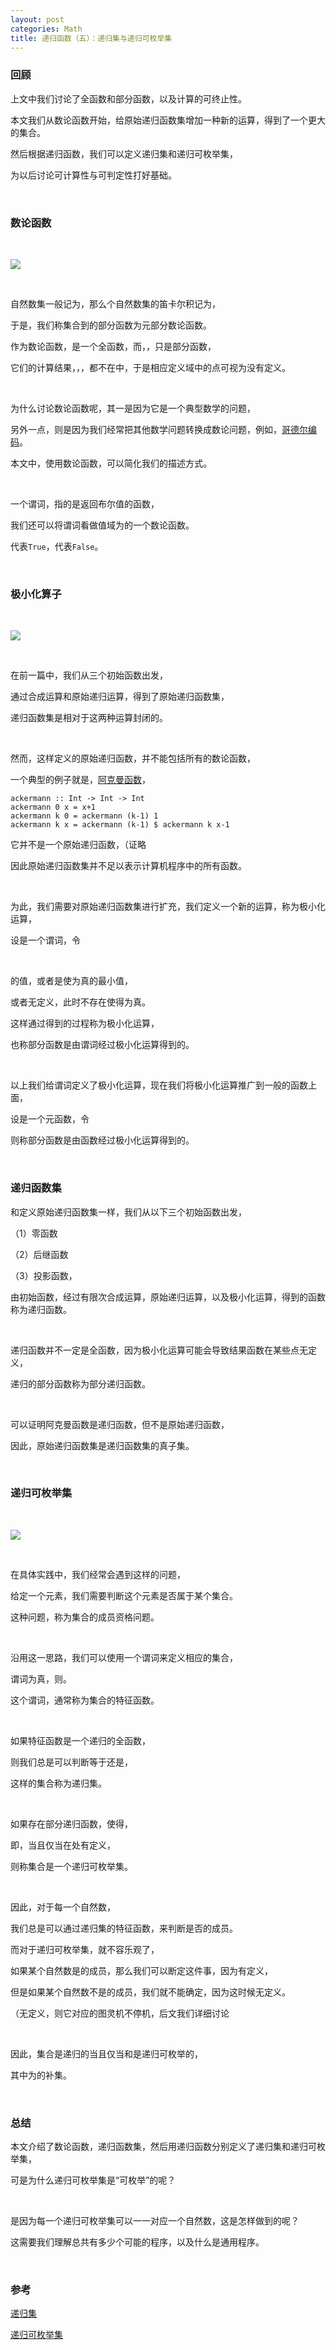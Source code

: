 ```yaml
---
layout: post
categories: Math
title: 递归函数（五）：递归集与递归可枚举集
---
```


### 回顾

上文中我们讨论了全函数和部分函数，以及计算的可终止性。

本文我们从数论函数开始，给原始递归函数集增加一种新的运算，得到了一个更大的集合。

然后根据递归函数，我们可以定义递归集和递归可枚举集，

为以后讨论可计算性与可判定性打好基础。

<br/>

### 数论函数

<br/>

![](http://upload-images.jianshu.io/upload_images/1023733-567ebbb9d0fa7c88.png?imageMogr2/auto-orient/strip%7CimageView2/2/w/1240)

<br/>

自然数集一般记为<span data-katex="N=\lbrace 0,1,2,\cdots \rbrace "></span>，那么<span data-katex="n"></span>个自然数集的笛卡尔积记为<span data-katex="N^n"></span>，

于是，我们称集合<span data-katex="N^n"></span>到<span data-katex="N"></span>的部分函数为<span data-katex="n"></span>元部分数论函数。

作为数论函数，<span data-katex="2x"></span>是一个全函数，而<span data-katex="x/2"></span>，<span data-katex="x-y"></span>，<span data-katex="\sqrt{x}"></span>只是部分函数，

它们的计算结果，<span data-katex="3/2"></span>，<span data-katex="4-6"></span>，<span data-katex="\sqrt{5}"></span>都不在<span data-katex="N"></span>中，于是相应定义域中的点可视为没有定义。

<br/>

为什么讨论数论函数呢，其一是因为它是一个典型数学的问题，

另外一点，则是因为我们经常把其他数学问题转换成数论问题，例如，[哥德尔编码](https://zh.wikipedia.org/wiki/%E5%93%A5%E5%BE%B7%E5%B0%94%E6%95%B0)。

本文中，使用数论函数，可以简化我们的描述方式。

<br/>

一个谓词，指的是返回布尔值的函数，

我们还可以将谓词看做值域为<span data-katex="\lbrace 0,1\rbrace "></span>的一个数论函数。

<span data-katex="0"></span>代表`True`，<span data-katex="1"></span>代表`False`。

<br/>

### 极小化算子

<br/>

![](http://upload-images.jianshu.io/upload_images/1023733-b1d4c18df4caf3bc.png?imageMogr2/auto-orient/strip%7CimageView2/2/w/1240)

<br/>

在前一篇中，我们从三个初始函数出发，

通过合成运算和原始递归运算，得到了原始递归函数集，

递归函数集是相对于这两种运算封闭的。

<br/>

然而，这样定义的原始递归函数，并不能包括所有的数论函数，

一个典型的例子就是，[阿克曼函数](https://zh.wikipedia.org/zh/%E9%98%BF%E5%85%8B%E6%9B%BC%E5%87%BD%E6%95%B8)，

```
ackermann :: Int -> Int -> Int 
ackermann 0 x = x+1
ackermann k 0 = ackermann (k-1) 1
ackermann k x = ackermann (k-1) $ ackermann k x-1
```

它并不是一个原始递归函数，（证略

因此原始递归函数集并不足以表示计算机程序中的所有函数。

<br/>

为此，我们需要对原始递归函数集进行扩充，我们定义一个新的运算，称为极小化运算，

设<span data-katex="P(x_1,\cdots ,x_n,t)"></span>是一个谓词，令

<span data-katex="f(x_1,\cdots ,x_n)=min\ P(x_1,\cdots ,x_n,t)"></span>

<br/>

<span data-katex="f(x_1,\cdots ,x_n)"></span>的值，或者是使<span data-katex="P(x_1,\cdots ,x_n,t)"></span>为真的最小<span data-katex="t"></span>值，

或者无定义，此时不存在<span data-katex="t"></span>使得<span data-katex="P(x_1,\cdots ,x_n,t)"></span>为真。

这样通过<span data-katex="min"></span>得到<span data-katex="f(x_1,\cdots ,x_n)"></span>的过程称为极小化运算，

也称部分函数<span data-katex="f(x_1,\cdots ,x_n)"></span>是由谓词经过极小化运算得到的。

<br/>

以上我们给谓词定义了极小化运算，现在我们将极小化运算推广到一般的函数上面，

设<span data-katex="g(x_1,\cdots ,x_n,t)"></span>是一个<span data-katex="n+1"></span>元函数，令

<span data-katex="f(x_1,\cdots ,x_n)=min\lbrace g(x_1,\cdots ,x_n,t)=0\rbrace "></span>

则称部分函数<span data-katex="f(x_1,\cdots ,x_n)"></span>是由函数<span data-katex="g(x_1,\cdots ,x_n,t)"></span>经过极小化运算得到的。

<br/>

### 递归函数集

和定义原始递归函数集一样，我们从以下三个初始函数出发，

（1）零函数<span data-katex="n(x)=0"></span>

（2）后继函数<span data-katex="s(x)=x+1"></span>

（3）投影函数<span data-katex="u^n_i(x_1,\cdots ,x_n)=x_i"></span>，<span data-katex="1\leqslant i\leqslant n"></span>

由初始函数，经过有限次合成运算，原始递归运算，以及极小化运算，得到的函数称为递归函数。

<br/>

递归函数并不一定是全函数，因为极小化运算可能会导致结果函数在某些点无定义，

递归的部分函数称为部分递归函数。

<br/>

可以证明阿克曼函数是递归函数，但不是原始递归函数，

因此，原始递归函数集是递归函数集的真子集。

<br/>

### 递归可枚举集

<br/>

![](http://upload-images.jianshu.io/upload_images/1023733-6f7383f96e58c74e.png?imageMogr2/auto-orient/strip%7CimageView2/2/w/1240)

<br/>

在具体实践中，我们经常会遇到这样的问题，

给定一个元素，我们需要判断这个元素是否属于某个集合。

这种问题，称为集合的成员资格问题。

<br/>

沿用这一思路，我们可以使用一个谓词<span data-katex="\chi _B"></span>来定义相应的集合<span data-katex="B\subseteq N"></span>，

<span data-katex="B=\lbrace x\in N|\chi _B(x)\rbrace "></span>

谓词<span data-katex="\chi _B(x)"></span>为真，则<span data-katex="x\in B"></span>。

这个谓词<span data-katex="\chi _B(x)"></span>，通常称为集合<span data-katex="B"></span>的特征函数。

<br/>

如果特征函数<span data-katex="\chi _B"></span>是一个递归的全函数，

则我们总是可以判断<span data-katex="\chi _B(x)"></span>等于<span data-katex="0"></span>还是<span data-katex="1"></span>，

这样的集合<span data-katex="B"></span>称为递归集。

<br/>

如果存在部分递归函数<span data-katex="g"></span>，使得<span data-katex="B=\lbrace x\in N|g(x)\downarrow \rbrace"></span>，

即，<span data-katex="x\in B"></span>当且仅当<span data-katex="g"></span>在<span data-katex="x"></span>处有定义，

则称集合<span data-katex="B"></span>是一个递归可枚举集。

<br/>

因此，对于每一个自然数<span data-katex="x\in N"></span>，

我们总是可以通过递归集<span data-katex="B"></span>的特征函数<span data-katex="\chi _B"></span>，来判断<span data-katex="x"></span>是否<span data-katex="B"></span>的成员。

而对于递归可枚举集，就不容乐观了，

如果某个自然数<span data-katex="x\in N"></span>是<span data-katex="B"></span>的成员，那么我们可以断定这件事，因为<span data-katex="g(x)"></span>有定义，

但是如果某个自然数<span data-katex="y\in N"></span>不是<span data-katex="B"></span>的成员，我们就不能确定，因为这时候<span data-katex="g(x)"></span>无定义。

（<span data-katex="g(x)"></span>无定义，则它对应的图灵机不停机，后文我们详细讨论

<br/>

因此，集合<span data-katex="B"></span>是递归的当且仅当<span data-katex="B"></span>和<span data-katex="\bar{B}"></span>是递归可枚举的，

其中<span data-katex="\bar{B}"></span>为<span data-katex="B"></span>的补集。

<br/>

### 总结

本文介绍了数论函数，递归函数集，然后用递归函数分别定义了递归集和递归可枚举集，

可是为什么递归可枚举集是“可枚举”的呢？

<br/>

是因为每一个递归可枚举集可以一一对应一个自然数，这是怎样做到的呢？

这需要我们理解总共有多少个可能的程序，以及什么是通用程序。

<br/>

### 参考

[递归集](https://zh.wikipedia.org/wiki/%E9%80%92%E5%BD%92%E9%9B%86%E5%90%88)

[递归可枚举集](https://zh.wikipedia.org/wiki/%E9%80%92%E5%BD%92%E5%8F%AF%E6%9E%9A%E4%B8%BE%E9%9B%86%E5%90%88)